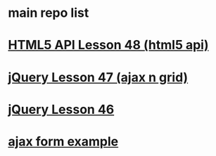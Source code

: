 # main repo list

# [HTML5 API Lesson 48 (html5 api)](https://github.com/dhstudents/lesson48-html5-api)

# [jQuery Lesson 47 (ajax n grid)](https://github.com/dhstudents/lesson47-jquery-ajax-grid.git)

# [jQuery Lesson 46](https://github.com/dhstudents/class6-jquery-lesson46)

# [ajax form example](https://github.com/dhstudents/ajax-form-sample)




